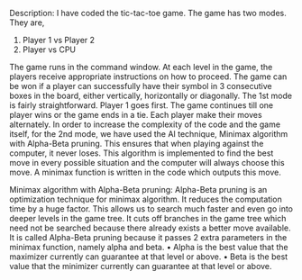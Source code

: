 Description:
I have coded the tic-tac-toe game. The game has two modes. They are,
1.	Player 1 vs Player 2
2.	Player vs CPU

The game runs in the command window. At each level in the game, the players receive appropriate instructions on how to proceed. The game can be won if a player can successfully have their symbol in 3 consecutive boxes in the board, either vertically, horizontally or diagonally.
The 1st mode is fairly straightforward. Player 1 goes first. The game continues till one player wins or the game ends in a tie. Each player make their moves alternately.
In order to increase the complexity of the code and the game itself, for the 2nd mode, we have used the AI technique, Minimax algorithm with Alpha-Beta pruning. This ensures that when playing against the computer, it never loses. This algorithm is implemented to find the best move in every possible situation and the computer will always choose this move. A minimax function is written in the code which outputs this move. 

Minimax algorithm with Alpha-Beta pruning:
Alpha-Beta pruning is an optimization technique for minimax algorithm. It reduces the computation time by a huge factor. This allows us to search much faster and even go into deeper levels in the game tree. It cuts off branches in the game tree which need not be searched because there already exists a better move available. It is called Alpha-Beta pruning because it passes 2 extra parameters in the minimax function, namely alpha and beta.
•	Alpha is the best value that the maximizer currently can guarantee at that level or above.
•	Beta is the best value that the minimizer currently can guarantee at that level or above.

